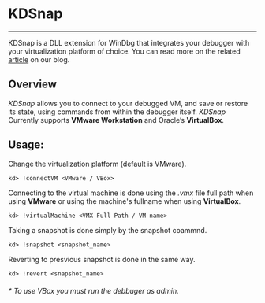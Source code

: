 # KDSnap
___
KDSnap is a DLL extension for WinDbg that integrates your debugger with your virtualization platform of choice. You can read more on the related [article](https://www.cyberark.com/threat-research-blog/kdsnap) on our blog.

## Overview
 _KDSnap_ allows you to connect to your debugged VM, and save or restore its state, using commands from within the debugger itself. _KDSnap_ Currently supports **VMware Workstation** and Oracle’s **VirtualBox**.

## Usage:


Change the virtualization platform (default is VMware).
```
kd> !connectVM <VMware / VBox> 
```
Connecting to the virtual machine is done using the *.vmx* file full path when using **VMware** or using the machine's fullname when using **VirtualBox**.
```
kd> !virtualMachine <VMX Full Path / VM name>
```
Taking a snapshot is done simply by the snapshot coammnd.
```
kd> !snapshot <snapshot_name>
```
Reverting to presvious snapshot is done in the same way.
```
kd> !revert <snapshot_name>
```

###### * _To use VBox you must run the debbuger as admin._ ######

